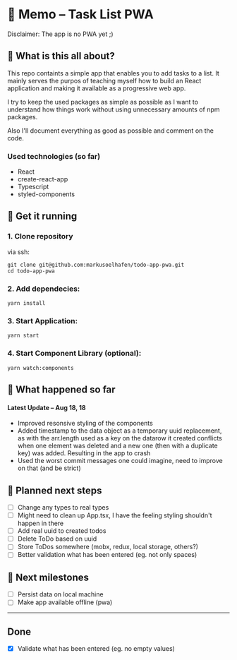 # &#128221; Memo – Task List PWA
Disclaimer: The app is no PWA yet ;)

## &#129335; What is this all about?

This repo containts a simple app that enables you to add tasks to a list. It mainly serves the purpos of teaching myself how to build an React application and making it available as a progressive web app.

I try to keep the used packages as simple as possible as I want to understand how things work without using unnecessary amounts of npm packages.

Also I'll document everything as good as possible and comment on the code.

### Used technologies (so far)
- React
- create-react-app
- Typescript
- styled-components


## &#128640; Get it running

### 1. Clone repository
via ssh: 
```
git clone git@github.com:markusoelhafen/todo-app-pwa.git
cd todo-app-pwa
```

### 2. Add dependecies:
`yarn install`

### 3. Start Application:
`yarn start`

### 4. Start Component Library (optional):
`yarn watch:components`

## &#128197; What happened so far

#### Latest Update – Aug 18, 18
- Improved resonsive styling of the components
- Added timestamp to the data object as a temporary uuid replacement, as with the arr.length used as a key on the datarow it created conflicts when one element was deleted and a new one (then with a duplicate key) was added. Resulting in the app to crash
- Used the worst commit messages one could imagine, need to improve on that (and be strict)

## &#127937; Planned next steps

- [ ] Change any types to real types
- [ ] Might need to clean up App.tsx, I have the feeling styling shouldn't happen in there
- [ ] Add real uuid to created todos
- [ ] Delete ToDo based on uuid
- [ ] Store ToDos somewhere (mobx, redux, local storage, others?)
- [ ] Better validation what has been entered (eg. not only spaces)

## &#127937; Next milestones
- [ ] Persist data on local machine
- [ ] Make app available offline (pwa)

---

## Done
- [x] Validate what has been entered (eg. no empty values)
